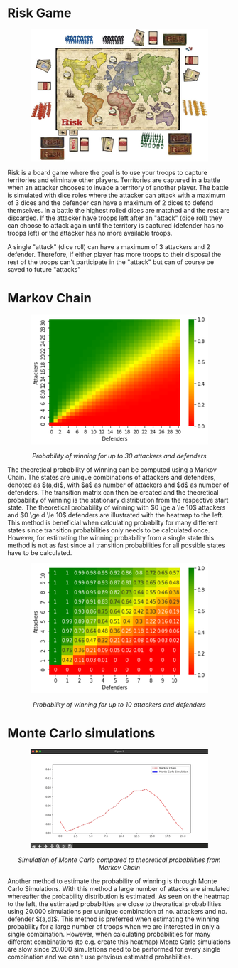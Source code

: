 # Risk Game
<p align="center">
    <img src="https://github.com/PontusHovb/Risk-Game/blob/master/Images/RiskGame.jpeg" width="400"/>
</p>
Risk is a board game where the goal is to use your troops to capture territories and eliminate other players. Territories are captured in a battle when an attacker chooses to invade a territory of another player. The battle is simulated with dice roles where the attacker can attack with a maximum of 3 dices and the defender can have a maximum of 2 dices to defend themselves. In a battle the highest rolled dices are matched and the rest are discarded. If the attacker have troops left after an "attack" (dice roll) they can choose to attack again until the territory is captured (defender has no troops left) or the attacker has no more available troops.

A single "attack" (dice roll) can have a maximum of 3 attackers and 2 defender. Therefore, if either player has more troops to their disposal the rest of the troops can't participate in the "attack" but can of course be saved to future "attacks"

# Markov Chain
<p align="center">
    <img src="https://github.com/PontusHovb/Risk-Game/blob/master/Images/MarkovChain_30troops.png" width="400"/>
</p>
<p align="center"><i>Probability of winning for up to 30 attackers and defenders</i></p>
The theoretical probability of winning can be computed using a Markov Chain. The states are unique combinations of attackers and defenders, denoted as $(a,d)$, with $a$ as number of attackers and $d$ as number of defenders. The transition matrix can then be created and the theoretical probability of winning is the stationary distribution from the respective start state. The theoretical probability of winning with $0 \ge a \le 10$ attackers and $0 \ge d \le 10$ defenders are illustrated with the heatmap to the left. This method is beneficial when calculating probabilty for many different states since transition probabilities only needs to be calculated once. However, for estimating the winning probability from a single state this method is not as fast since all transition probabilities for all possible states have to be calculated.
<p align="center">
    <img src="https://github.com/PontusHovb/Risk-Game/blob/master/Images/MarkovChain_10troops.png" width="400"/>
</p>
<p align="center"><i>Probability of winning for up to 10 attackers and defenders</i></p>

# Monte Carlo simulations
<p align="center">
    <img src="https://github.com/PontusHovb/Risk-Game/blob/master/Images/MCS.gif" width="400"/>
</p>
<p align="center"><i>Simulation of Monte Carlo compared to theoretical probabilities from Markov Chain</i></p>
Another method to estimate the probability of winning is through Monte Carlo Simulations. With this method a large number of attacks are simulated whereafter the probability distribution is estimated. As seen on the heatmap to the left, the estimated probabilties are close to theoratical probabilities using 20.000 simulations per uunique combination of no. attackers and no. defender $(a,d)$. This method is preferred when estimating the winning probability for a large number of troops when we are interested in only a single combination. However, when calculating probabilities for many different combinations (to e.g. create this heatmap) Monte Carlo simulations are slow since 20.000 simulations need to be performed for every single combination and we can't use previous estimated probabilities.

